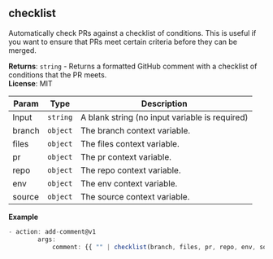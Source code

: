 <a name="module_checklist"></a>

## checklist
Automatically check PRs against a checklist of conditions.
This is useful if you want to ensure that PRs meet certain criteria before they can be merged.

**Returns**: <code>string</code> - Returns a formatted GitHub comment with a checklist of conditions that the PR meets.  
**License**: MIT  

| Param | Type | Description |
| --- | --- | --- |
| Input | <code>string</code> | A blank string (no input variable is required) |
| branch | <code>object</code> | The branch context variable. |
| files | <code>object</code> | The files context variable. |
| pr | <code>object</code> | The pr context variable. |
| repo | <code>object</code> | The repo context variable. |
| env | <code>object</code> | The env context variable. |
| source | <code>object</code> | The source context variable. |

**Example**  
```js
- action: add-comment@v1
        args:
        	comment: {{ "" | checklist(branch, files, pr, repo, env, source) }}
```
